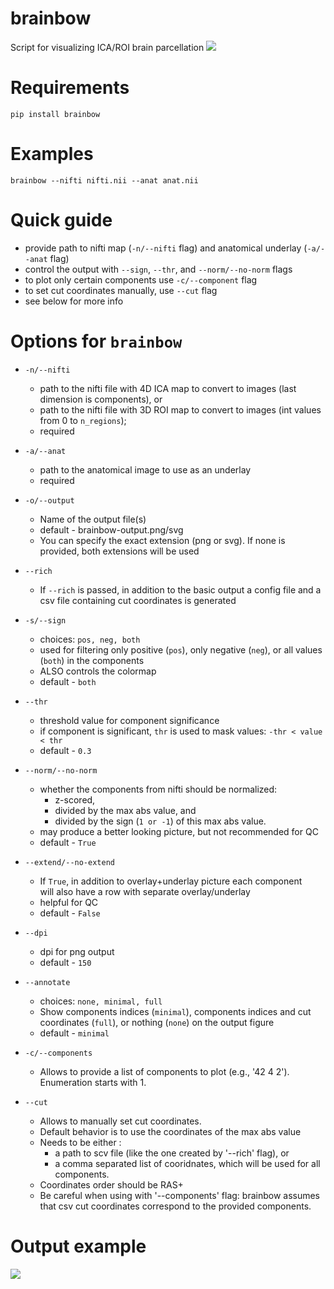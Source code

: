 # brainbow
Script for visualizing ICA/ROI brain parcellation
<img src="https://raw.githubusercontent.com/neuroneural/brainbow/main/.github/images/1.png"/>

# Requirements
```
pip install brainbow
```

# Examples
```
brainbow --nifti nifti.nii --anat anat.nii 
```

# Quick guide
- provide path to nifti map (`-n/--nifti` flag) and anatomical underlay (`-a/--anat` flag)
- control the output with `--sign`, `--thr`, and `--norm/--no-norm` flags
- to plot only certain components use `-c/--component` flag
- to set cut coordinates manually, use `--cut` flag
- see below for more info

# Options for `brainbow`

- `-n/--nifti`
    - path to the nifti file with 4D ICA map to convert to images (last dimension is components), or
    - path to the nifti file with 3D ROI map to convert to images (int values from 0 to `n_regions`);
    - required
- `-a/--anat`
    - path to the anatomical image to use as an underlay
    - required

- `-o/--output`
    - Name of the output file(s) 
    - default - brainbow-output.png/svg
    - You can specify the exact extension (png or svg). If none is provided, both extensions will be used
- `--rich`
    - If `--rich` is passed, in addition to the basic output a config file and a csv file containing cut coordinates is generated
- `-s/--sign`
    - choices: `pos, neg, both`
    - used for filtering only positive (`pos`), only negative (`neg`), or all values (`both`) in the components
    - ALSO controls the colormap
    - default - `both`
- `--thr`
    - threshold value for component significance
    - if component is significant, `thr` is used to mask values: `-thr < value < thr`
    - default - `0.3`
- `--norm/--no-norm`
    - whether the components from nifti should be normalized:
        - z-scored,
        - divided by the max abs value, and 
        - divided by the sign (`1 or -1`) of this max abs value.
    - may produce a better looking picture, but not recommended for QC
    - default - `True`
- `--extend/--no-extend`
    - If `True`, in addition to overlay+underlay picture each component \
            will also have a row with separate overlay/underlay
    - helpful for QC
    - default - `False`
- `--dpi`
    - dpi for png output
    - default - `150`
- `--annotate`
    - choices: `none, minimal, full`
    - Show components indices (`minimal`), components indices and cut coordinates (`full`), or nothing (`none`) on the output figure
    - default - `minimal`
- `-c/--components`
    - Allows to provide a list of components to plot (e.g., '42 4 2'). Enumeration starts with 1.
- `--cut`
    - Allows to manually set cut coordinates.
    - Default behavior is to use the coordinates of the max abs value
    - Needs to be either :
        - a path to scv file (like the one created by '--rich' flag), or
        - a comma separated list of cooridnates, which will be used for all components.
    - Coordinates order should be RAS+
    - Be careful when using with '--components' flag: brainbow assumes that csv cut coordinates correspond to the provided components.

# Output example

<img src="https://raw.githubusercontent.com/neuroneural/brainbow/main/.github/images/brainbow-output.png"/>